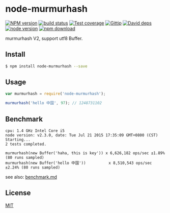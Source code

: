 node-murmurhash
=======

[![NPM version][npm-image]][npm-url]
[![build status][travis-image]][travis-url]
[![Test coverage][coveralls-image]][coveralls-url]
[![Gittip][gittip-image]][gittip-url]
[![David deps][david-image]][david-url]
[![node version][node-image]][node-url]
[![npm download][download-image]][download-url]

[npm-image]: https://img.shields.io/npm/v/node-murmurhash.svg?style=flat-square
[npm-url]: https://npmjs.org/package/node-murmurhash
[travis-image]: https://img.shields.io/travis/node-modules/node-murmurhash.svg?style=flat-square
[travis-url]: https://travis-ci.org/node-modules/node-murmurhash
[coveralls-image]: https://img.shields.io/coveralls/node-modules/node-murmurhash.svg?style=flat-square
[coveralls-url]: https://coveralls.io/r/node-modules/node-murmurhash?branch=master
[gittip-image]: https://img.shields.io/gittip/fengmk2.svg?style=flat-square
[gittip-url]: https://www.gittip.com/fengmk2/
[david-image]: https://img.shields.io/david/node-modules/node-murmurhash.svg?style=flat-square
[david-url]: https://david-dm.org/node-modules/node-murmurhash
[node-image]: https://img.shields.io/badge/node.js-%3E=_0.10-green.svg?style=flat-square
[node-url]: http://nodejs.org/download/
[download-image]: https://img.shields.io/npm/dm/node-murmurhash.svg?style=flat-square
[download-url]: https://npmjs.org/package/node-murmurhash

murmurhash V2, support utf8 Buffer.

## Install

```bash
$ npm install node-murmurhash --save
```

## Usage

```js
var murmurhash = require('node-murmurhash');

murmurhash('hello 中国', 97); // 1248731102
```

## Benchmark

```
cpu: 1.4 GHz Intel Core i5
node version: v2.3.0, date: Tue Jul 21 2015 17:35:09 GMT+0800 (CST)
Starting...
2 tests completed.

murmurhash(new Buffer('haha, this is key')) x 6,626,182 ops/sec ±1.89% (80 runs sampled)
murmurhash(new Buffer('hello 中国'))          x 8,510,543 ops/sec ±2.24% (80 runs sampled)
```

see also: [benchmark.md](benchmark.md)

## License

[MIT](LICENSE.txt)
